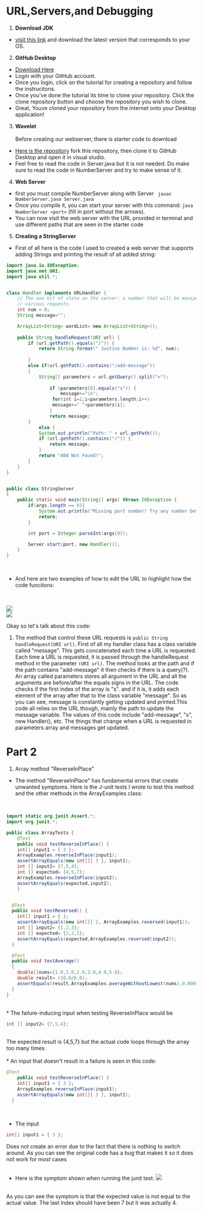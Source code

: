 # URL,Servers,and Debugging

1) **Download JDK**
* [visit this link](https://www.oracle.com/java/technologies/downloads/) and download the latest version that corresponds to your OS.

2) **GitHub Desktop**
* [Download Here](https://desktop.github.com/)
* Login with your GitHub account.
* Once you login, click on the tutorial for creating a repository and follow the instrucitons.
* Once you've done the tutorial its time to clone your repository. Click the clone repository button and choose the repository you wish to clone.
* Great, Youve cloned your repository from the internet onto your Desktop application!

3) **Wavelet**<br/><br/>
Before creating our webserver, there is starter code to download
* [Here is the repository](https://github.com/ucsd-cse15l-f22/wavelet) fork this repository, then clone it to GitHub Desktop and open it in visual studio.
* Feel free to read the code in Server.java but it is not needed. Do make sure to read the code in NumberServer and try to make sense of it.

4) **Web Server**
* first you must compile NumberServer along with Server ` javac NumberServer.java Server.java`
* Once you compile it, you can start your server with this command: `java NumberServer <port>` (fill in port without the arrows).
* You can now visit the web server with the URL provided in terminal and use different paths that are seen in the starter code
  
5) **Creating a StringServer**
 * First of all here is the code I used to created a web server that supports adding Strings and printing the result of all added string:
  
  
```java 
import java.io.IOException;
import java.net.URI; 
import java.util.*;


class Handler implements URLHandler {
    // The one bit of state on the server: a number that will be manipulated by
    // various requests.
    int num = 0;
    String message="";

    ArrayList<String> wordList= new ArrayList<String>();
   
    public String handleRequest(URI url) {
        if (url.getPath().equals("/")) {
            return String.format(" Justins Number is: %d", num);
       
        } 
        else if(url.getPath().contains("/add-message"))
        {
            String[] parameters = url.getQuery().split("=");
          
                if (parameters[0].equals("s")) {
                    message+="\n";
                 for(int i=1;i<parameters.length;i++)
                 message+=" "+parameters[i];
                }
                return message;
        } 
            else {
            System.out.println("Path: " + url.getPath());
            if (url.getPath().contains("/")) {
                return message;
            }
            return "404 Not Found!";
        }
    }
}


public class StringServer
{
    public static void main(String[] args) throws IOException {
        if(args.length == 0){
            System.out.println("Missing port number! Try any number between 1024 to 49151");
            return;
        }

        int port = Integer.parseInt(args[0]);

        Server.start(port, new Handler());
    }
}
   ```

  <br/>                                     
                                                      
                                                      
 * And here are two examples of how to edit the URL to highlight how the code funcitons:
         
   <br/>                                                     
                                                      
                                                      
                                                      
                                                      
 ![](https://github.com/gammii23/cse15l-lab-reports/blob/main/Screen%20Shot%202023-04-21%20at%202.31.26%20PM.png)          
 ![](https://github.com/gammii23/cse15l-lab-reports/blob/main/Screen%20Shot%202023-04-21%20at%202.32.46%20PM.png)                                                     
                                                      
Okay so let's talk about this code:
1) The method that control these URL requests is ```public String handleRequest(URI url)```.
  First of all my handler class has a class variable called "message". This gets concatenated each time a URL is requested. Each time a URL is requested, it is passed through the handleRequest method in the parameter `(URI url)`. The method looks at the path and if the path contains "add-message" it then checks if there is a query(?). An array called parameters stores all argument in the URL and all the arguments are before/after the equals signs in the URL. The code checks if the first index of the array is "s". and if it is, it adds each element of the array after that to the class variable "message". So as you can see, message is constantly getting updated and printed.This code all relies on the URL though, mainly the path to update the message variable. The values of this code include "add-message", "s", new Handler(), etc. The things that change when a URL is requested in parameters array and messages get updated.
  
  
# Part 2
1) Array method "ReverseInPlace"
* The method "ReverseInPlace" has fundamental errors that create unwanted symptoms. Here is the J-unit tests I wrote to test this method and the other methods in the ArrayExamples class:
<br/>


```java 
import static org.junit.Assert.*;
import org.junit.*;

public class ArrayTests {
	@Test 
	public void testReverseInPlace() {
    int[] input1 = { 3 };
    ArrayExamples.reverseInPlace(input1);
    assertArrayEquals(new int[]{ 3 }, input1);
    int [] input2= {7,5,4};
    int [] expected= {4,5,7};
    ArrayExamples.reverseInPlace(input2);
    assertArrayEquals(expected,input2);
	}


  @Test
  public void testReversed() {
    int[] input1 = { };
    assertArrayEquals(new int[]{ }, ArrayExamples.reversed(input1));
    int [] input2= {1,2,3};
    int [] expected= {3,2,1};
    assertArrayEquals(expected,ArrayExamples.reversed(input2));
  }

  @Test 
  public void testAverage()
  {
    double[]nums={1.0,1.0,2.0,3.0,4.0,5.0};
    double result= (16.0/6.0);
    assertEquals(result,ArrayExamples.averageWithoutLowest(nums),0.0001);
  }
}

   ```
   
<br/>
* The failure-inducing input when testing ReverseInPlace would be 
 
 
 
 ```java
 int [] input2= {7,5,4}; 
 ```

<br/>
The expected result is {4,5,7} but the actual code loops through the array too many times.

<br/>
<br/>
* An input that doesn't result in a failure is seen in this code:
<br/>


```java
@Test 
	public void testReverseInPlace() {
    int[] input1 = { 3 };
    ArrayExamples.reverseInPlace(input1);
    assertArrayEquals(new int[]{ 3 }, input1);
  }
  ```
  
 <br/>
 
 * The input 
 
 ```java
 int[] input1 = { 3 };
 ```
 Does not create an error due to the fact that there is nothing to switch around. As you can see the original code has a bug that makes it so it does not work for *most* cases
<br/>
<br/>
* Here is the symptom shown when running the junit test:
![](https://github.com/gammii23/cse15l-lab-reports/blob/main/Screen%20Shot%202023-04-24%20at%203.17.57%20PM.png)
<br/>
As you can see the symptom is that the expected value is not equal to the actual value. The last index should have been 7 but it was actually 4.

